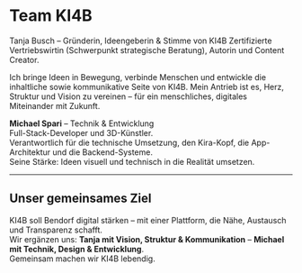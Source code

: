 # Team KI4B

  Tanja Busch – Gründerin, Ideengeberin & Stimme von KI4B
Zertifizierte Vertriebswirtin (Schwerpunkt strategische Beratung), Autorin und Content Creator.

Ich bringe Ideen in Bewegung, verbinde Menschen und entwickle die inhaltliche sowie kommunikative Seite von KI4B. Mein Antrieb ist es, Herz, Struktur und Vision zu vereinen – für ein menschliches, digitales Miteinander mit Zukunft.

**Michael Spari** – Technik & Entwicklung  
Full-Stack-Developer und 3D-Künstler.  
Verantwortlich für die technische Umsetzung, den Kira-Kopf, die App-Architektur und die Backend-Systeme.  
Seine Stärke: Ideen visuell und technisch in die Realität umsetzen.  

---

## Unser gemeinsames Ziel
KI4B soll Bendorf digital stärken – mit einer Plattform, die Nähe, Austausch und Transparenz schafft.  
Wir ergänzen uns: **Tanja mit Vision, Struktur & Kommunikation** – **Michael mit Technik, Design & Entwicklung**.  
Gemeinsam machen wir KI4B lebendig.  
